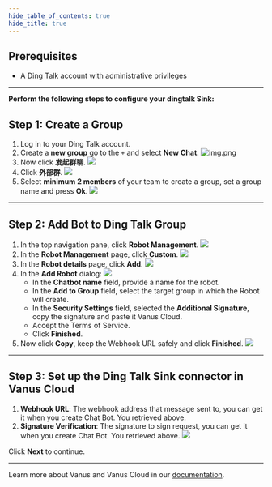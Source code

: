 ```yaml
--- 
hide_table_of_contents: true
hide_title: true
---
```


## Prerequisites

- A Ding Talk account with administrative privileges

---

**Perform the following steps to configure your dingtalk Sink:**

## Step 1: Create a Group

1. Log in to your Ding Talk account.
2. Create a **new group** go to the `+` and select **New Chat**.
   ![img.png](images/img.png)
3. Now click **发起群聊**.
   ![](images/img_1.png)
4. Click **外部群**.
   ![](images/img_2.png)
5. Select **minimum 2 members** of your team to create a group, set a group name and press **Ok**.
   ![](images/img_3.png)

---

## Step 2: Add Bot to Ding Talk Group

1. In the top navigation pane, click **Robot Management**.
![](images/img_4.png)
2. In the **Robot Management** page, click **Custom**.
![](images/img_5.png)
3. In the **Robot details** page, click **Add**.
![](images/img_6.png)
4. In the **Add Robot** dialog:
![](images/img_7.png)
   - In the **Chatbot name** field, provide a name for the robot.
   - In the **Add to Group** field, select the target group in which the Robot will create.
   - In the **Security Settings** field, selected the **Additional Signature**, copy the signature and paste it Vanus Cloud.
   - Accept the Terms of Service.
   - Click **Finished**.
5. Now click **Copy**, keep the Webhook URL safely and click **Finished**.
![](images/img_8.png)

---

## Step 3: Set up the Ding Talk Sink connector in Vanus Cloud

1. **Webhook URL**: The webhook address that message sent to, you can get it when you create Chat Bot. You retrieved above.
2. **Signature Verification**: The signature to sign request, you can get it when you create Chat Bot. You retrieved above.
![](images/img_9.png)

Click **Next** to continue.

---

Learn more about Vanus and Vanus Cloud in our [documentation](https://docs.vanus.ai).

